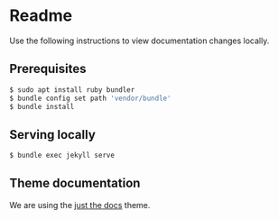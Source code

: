 # Readme

Use the following instructions to view documentation changes locally.

## Prerequisites
```bash
$ sudo apt install ruby bundler
$ bundle config set path 'vendor/bundle'
$ bundle install
```

## Serving locally
```bash
$ bundle exec jekyll serve
```

## Theme documentation
We are using the [just the docs](https://pmarsceill.github.io/just-the-docs/)
theme.
